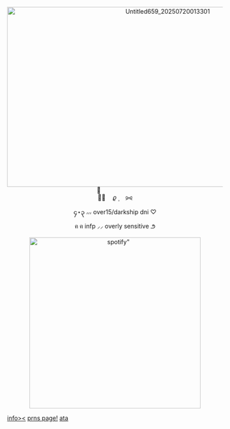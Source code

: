  <p align="center">
   <img width="734" height="421" alt="Untitled659_20250720013301" src="https://github.com/user-attachments/assets/a2204259-d881-4852-9b55-2b1e9964714c" />
</p>

<p align="center">
︵ֺ︵     ㅤ𝜚        ۪    ⠀ ⪩⪨
<p align="center">
၄⋆၃  ៸៸៸ over15/darkship dni ♡
<p align="center">
  ฅ ฅ    infp ⸝⸝ overly sensitive  ౨ 
 <p align="center">
    <img width="400" src="https://spotify-github-profile.kittinanx.com/api/view?uid=31neovqlgcu5nmy5j4vqisn7iike&cover_image=true&theme=novatorem&show_offline=false&background_color=121212&interchange=false&bar_color=c2a596&bar_color_cover=false)]"alt=spotify" >
</p>

[info><](https://mrfell.straw.page/)  [prns page!](https://en.pronouns.page/@pupdoll)  [ata](https://puppypawz.atabook.org/)
